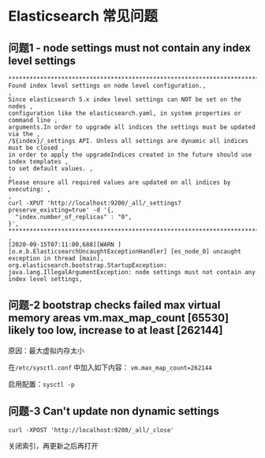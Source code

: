 # Elasticsearch 常见问题

## 问题1 - node settings must not contain any index level settings

```text
*************************************************************************************,
Found index level settings on node level configuration.,
,
Since elasticsearch 5.x index level settings can NOT be set on the nodes ,
configuration like the elasticsearch.yaml, in system properties or command line ,
arguments.In order to upgrade all indices the settings must be updated via the ,
/${index}/_settings API. Unless all settings are dynamic all indices must be closed ,
in order to apply the upgradeIndices created in the future should use index templates ,
to set default values. ,
,
Please ensure all required values are updated on all indices by executing: ,
,
curl -XPUT 'http://localhost:9200/_all/_settings?preserve_existing=true' -d '{,
  "index.number_of_replicas" : "0",
}',
*************************************************************************************,
,
[2020-09-15T07:11:00,688][WARN ][o.e.b.ElasticsearchUncaughtExceptionHandler] [es_node_0] uncaught exception in thread [main],
org.elasticsearch.bootstrap.StartupException: java.lang.IllegalArgumentException: node settings must not contain any index level settings,

```

## 问题-2 bootstrap checks failed max virtual memory areas vm.max_map_count [65530] likely too low, increase to at least [262144]

原因：最大虚拟内存太小

在`/etc/sysctl.conf` 中加入如下内容： `vm.max_map_count=262144`

启用配置：`sysctl -p`

## 问题-3 Can't update non dynamic settings

`curl -XPOST 'http://localhost:9200/_all/_close'`

关闭索引，再更新之后再打开

